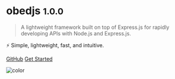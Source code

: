 <!-- _coverpage.md -->

<!-- ![logo](_media/icon.svg) -->

# obedjs <small>1.0.0</small>

> A lightweight framework built on top of Express.js for rapidly developing APIs with Node.js and Express.js.

 ⚡️ Simple, lightweight, fast, and intuitive. 



[GitHub](https://github.com/gaiyadev/obedjs)
[Get Started](#installation)

![color](#FFFFFF)
